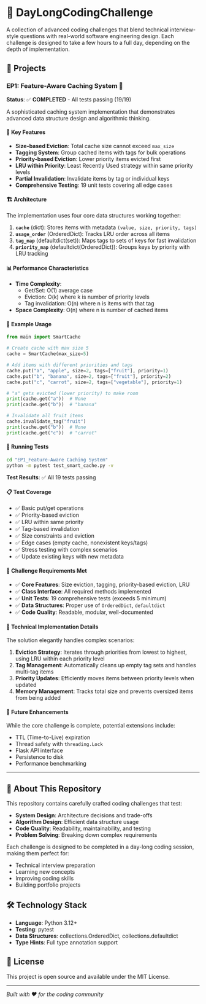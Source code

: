# 🧠 DayLongCodingChallenge

A collection of advanced coding challenges that blend technical interview-style questions with real-world software engineering design. Each challenge is designed to take a few hours to a full day, depending on the depth of implementation.

## 📁 Projects

### EP1: Feature-Aware Caching System 🚀

**Status**: ✅ **COMPLETED** - All tests passing (19/19)

A sophisticated caching system implementation that demonstrates advanced data structure design and algorithmic thinking.

#### 🎯 Key Features

- **Size-based Eviction**: Total cache size cannot exceed `max_size`
- **Tagging System**: Group cached items with tags for bulk operations
- **Priority-based Eviction**: Lower priority items evicted first
- **LRU within Priority**: Least Recently Used strategy within same priority levels
- **Partial Invalidation**: Invalidate items by tag or individual keys
- **Comprehensive Testing**: 19 unit tests covering all edge cases

#### 🏗️ Architecture

The implementation uses four core data structures working together:

1. **`cache`** (dict): Stores items with metadata `(value, size, priority, tags)`
2. **`usage_order`** (OrderedDict): Tracks LRU order across all items
3. **`tag_map`** (defaultdict(set)): Maps tags to sets of keys for fast invalidation
4. **`priority_map`** (defaultdict(OrderedDict)): Groups keys by priority with LRU tracking

#### 📊 Performance Characteristics

- **Time Complexity**:
  - Get/Set: O(1) average case
  - Eviction: O(k) where k is number of priority levels
  - Tag invalidation: O(n) where n is items with that tag
- **Space Complexity**: O(n) where n is number of cached items

#### 🧪 Example Usage

```python
from main import SmartCache

# Create cache with max size 5
cache = SmartCache(max_size=5)

# Add items with different priorities and tags
cache.put("a", "apple", size=2, tags=["fruit"], priority=1)
cache.put("b", "banana", size=2, tags=["fruit"], priority=2)
cache.put("c", "carrot", size=2, tags=["vegetable"], priority=1)

# "a" gets evicted (lower priority) to make room
print(cache.get("a"))  # None
print(cache.get("b"))  # "banana"

# Invalidate all fruit items
cache.invalidate_tag("fruit")
print(cache.get("b"))  # None
print(cache.get("c"))  # "carrot"
```

#### 🧪 Running Tests

```bash
cd "EP1_Feature-Aware Caching System"
python -m pytest test_smart_cache.py -v
```

**Test Results**: ✅ All 19 tests passing

#### 📋 Test Coverage

- ✅ Basic put/get operations
- ✅ Priority-based eviction
- ✅ LRU within same priority
- ✅ Tag-based invalidation
- ✅ Size constraints and eviction
- ✅ Edge cases (empty cache, nonexistent keys/tags)
- ✅ Stress testing with complex scenarios
- ✅ Update existing keys with new metadata

#### 🎯 Challenge Requirements Met

- ✅ **Core Features**: Size eviction, tagging, priority-based eviction, LRU
- ✅ **Class Interface**: All required methods implemented
- ✅ **Unit Tests**: 19 comprehensive tests (exceeds 5 minimum)
- ✅ **Data Structures**: Proper use of `OrderedDict`, `defaultdict`
- ✅ **Code Quality**: Readable, modular, well-documented

#### 🔧 Technical Implementation Details

The solution elegantly handles complex scenarios:

1. **Eviction Strategy**: Iterates through priorities from lowest to highest, using LRU within each priority level
2. **Tag Management**: Automatically cleans up empty tag sets and handles multi-tag items
3. **Priority Updates**: Efficiently moves items between priority levels when updated
4. **Memory Management**: Tracks total size and prevents oversized items from being added

#### 🚀 Future Enhancements

While the core challenge is complete, potential extensions include:

- TTL (Time-to-Live) expiration
- Thread safety with `threading.Lock`
- Flask API interface
- Persistence to disk
- Performance benchmarking

---

## 🎯 About This Repository

This repository contains carefully crafted coding challenges that test:

- **System Design**: Architecture decisions and trade-offs
- **Algorithm Design**: Efficient data structure usage
- **Code Quality**: Readability, maintainability, and testing
- **Problem Solving**: Breaking down complex requirements

Each challenge is designed to be completed in a day-long coding session, making them perfect for:

- Technical interview preparation
- Learning new concepts
- Improving coding skills
- Building portfolio projects

## 🛠️ Technology Stack

- **Language**: Python 3.12+
- **Testing**: pytest
- **Data Structures**: collections.OrderedDict, collections.defaultdict
- **Type Hints**: Full type annotation support

## 📝 License

This project is open source and available under the MIT License.

---

_Built with ❤️ for the coding community_
